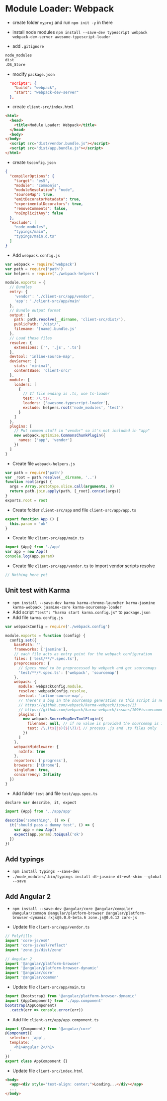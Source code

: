 # Module Loader: Webpack

- create folder `myproj` and run `npm init -y` in there
- install node modules `npm install --save-dev typescript webpack webpack-dev-server awesome-typescript-loader`

- add `.gitignore`

```bash
node_modules
dist
.DS_Store
```

- modify `package.json`

```json
  "scripts": {
    "build": "webpack",
    "start": "webpack-dev-server"
  },
```

- create `client-src/index.html`

```html
<html>
  <head>
    <title>Module Loader: Webpack</title>
  </head>
  <body>
</body>
  <script src="dist/vendor.bundle.js"></script>
  <script src="dist/app.bundle.js"></script>
</html>
```

- create `tsconfig.json`

```json
{
  "compilerOptions": {
    "target": "es5",
    "module": "commonjs",
    "moduleResolution": "node",
    "sourceMap": true,
    "emitDecoratorMetadata": true,
    "experimentalDecorators": true,
    "removeComments": false,
    "noImplicitAny": false
  },
  "exclude": [
    "node_modules",
    "typings/main",
    "typings/main.d.ts"
  ]
}
```

- Add `webpack.config.js`

```javascript
var webpack = require('webpack')
var path = require('path')
var helpers = require('./webpack-helpers')

module.exports = {
  // Bundles
  entry: {
    'vendor': './client-src/app/vendor',
    'app': './client-src/app/main'
  },
  // Bundle output format
  output: {
    path: path.resolve(__dirname, 'client-src/dist/'),
    publicPath: '/dist/',
    filename: '[name].bundle.js'
  },
  // Load these files
  resolve: {
    extensions: ['', '.js', '.ts']
  },
  devtool: 'inline-source-map',
  devServer: {
    stats: 'minimal',
    contentBase: 'client-src/'
  },
  module: {
    loaders: [
      {
        // If file ending is .ts, use ts-loader
        test: /\.ts/,
        loaders: ['awesome-typescript-loader'],
        exclude: helpers.root('node_modules', 'test')
      }
    ]
  },
  plugins: [
    // Put common stuff in "vendor" so it's not included in "app"
    new webpack.optimize.CommonsChunkPlugin({
      names: ['app', 'vendor']
    })
  ]
}
```

- Create file `webpack-helpers.js`

```javascript
var path = require('path')
var _root = path.resolve(__dirname, '..')
function root(args) {
  args = Array.prototype.slice.call(arguments, 0)
  return path.join.apply(path, [_root].concat(args))
}
exports.root = root
```

- Create folder `client-src/app` and file `client-src/app/app.ts`

```javascript
export function App () {
  this.param = 'ok'
}
```

- Create file `client-src/app/main.ts`

```javascript
import {App} from './app'
var app = new App()
console.log(app.param)
```

- Create file `client-src/app/vendor.ts` to import vendor scripts resolve
```javascript
// Nothing here yet
```

## Unit test with Karma

- `npm install --save-dev karma karma-chrome-launcher karma-jasmine karma-webpack jasmine-core karma-sourcemap-loader`
- Add script `"test": "karma start karma.config.js"` to `package.json`
- Add file `karma.config.js`

```javascript
var webpackConfig = require('./webpack.config')

module.exports = function (config) {
  config.set({
    basePath: '',
    frameworks: ['jasmine'],
    // each file acts as entry point for the webpack configuration
    files: ['test/**/*.spec.ts'],
    preprocessors: {
      // Specs need to be preprocessed by webpack and get sourcemaps
      'test/**/*.spec.ts': ['webpack', 'sourcemap']
    },
    webpack: {
      module: webpackConfig.module,
      resolve: webpackConfig.resolve,
      devtool: 'inline-source-map',
      // There's a bug in the sourcemap generation so this script is needed
      // https://github.com/webpack/karma-webpack/issues/13
      // https://github.com/webpack/karma-webpack/issues/109#issuecomment-224961264
      plugins: [
        new webpack.SourceMapDevToolPlugin({
          filename: null, // if no value is provided the sourcemap is inlined
          test: /\.(ts|js)($|\?)/i // process .js and .ts files only
        })
      ]
    },
    webpackMiddleware: {
      noInfo: true
    },
    reporters: ['progress'],
    browsers: ['Chrome'],
    singleRun: true,
    concurrency: Infinity
  })
}
```

- Add folder `test` and file `test/app.spec.ts`

```javascript
declare var describe, it, expect

import {App} from '../app/app'

describe('something', () => {
  it('should pass a dummy test', () => {
    var app = new App()
    expect(app.param).toEqual('ok')
  })
})
```

## Add typings

- `npm install typings --save-dev`
- `./node_modules/.bin/typings install dt~jasmine dt~es6-shim --global --save`

## Add Angular 2

- `npm install --save-dev @angular/core @angular/compiler @angular/common @angular/platform-browser @angular/platform-browser-dynamic rxjs@5.0.0-beta.6 zone.js@0.6.12 core-js`

- Update file `client-src/app/vendor.ts`

```javascript
// Polyfills
import 'core-js/es6'
import 'core-js/es7/reflect'
import 'zone.js/dist/zone'

// Angular 2
import '@angular/platform-browser'
import '@angular/platform-browser-dynamic'
import '@angular/core'
import '@angular/common'
```

- Update file `client-src/app/main.ts`

```javascript
import {bootstrap} from '@angular/platform-browser-dynamic'
import {AppComponent} from './app.component'
bootstrap(AppComponent)
  .catch(err => console.error(err))
```

- Add file `client-src/app/app.component.ts`

```javascript
import {Component} from '@angular/core'
@Component({
  selector: 'app',
  template: `
    <h1>Angular 2</h1>
  `
})
export class AppComponent {}
```

- Update file `client-src/index.html`

```html
<body>
  <app><div style="text-align: center;">Loading...</div></app>
  ...
</body>
```

